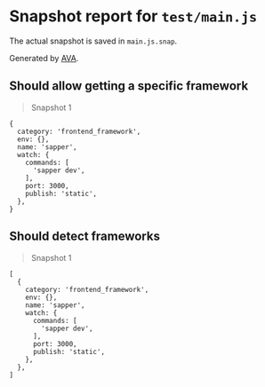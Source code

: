 # Snapshot report for `test/main.js`

The actual snapshot is saved in `main.js.snap`.

Generated by [AVA](https://ava.li).

## Should allow getting a specific framework

> Snapshot 1

    {
      category: 'frontend_framework',
      env: {},
      name: 'sapper',
      watch: {
        commands: [
          'sapper dev',
        ],
        port: 3000,
        publish: 'static',
      },
    }

## Should detect frameworks

> Snapshot 1

    [
      {
        category: 'frontend_framework',
        env: {},
        name: 'sapper',
        watch: {
          commands: [
            'sapper dev',
          ],
          port: 3000,
          publish: 'static',
        },
      },
    ]

